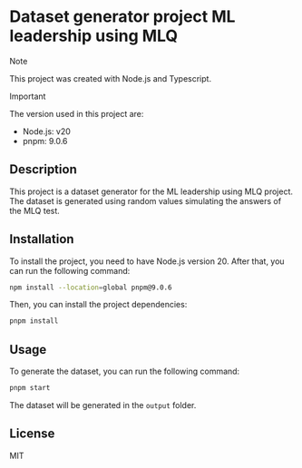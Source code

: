 # Dataset generator project ML leadership using MLQ

> [!NOTE]  
> This project was created with Node.js and Typescript.

> [!IMPORTANT]
> The version used in this project are:
> - Node.js: v20
> - pnpm: 9.0.6

## Description

This project is a dataset generator for the ML leadership using MLQ project. The dataset is generated using random values simulating the answers of the MLQ test.

## Installation

To install the project, you need to have Node.js version 20. After that, you can run the following command:

```bash
npm install --location=global pnpm@9.0.6
```

Then, you can install the project dependencies:

```bash
pnpm install
```

## Usage

To generate the dataset, you can run the following command:
```bash
pnpm start
```

The dataset will be generated in the `output` folder.

## License
MIT
